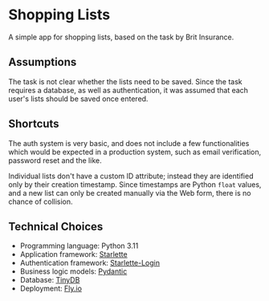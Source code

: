 # Shopping Lists

A simple app for shopping lists, based on the task by Brit Insurance.

## Assumptions

The task is not clear whether the lists need to be saved. Since the task requires a database, as well as authentication, it was assumed that each user's lists should be saved once entered.

## Shortcuts

The auth system is very basic, and does not include a few functionalities which would be expected in a production system, such as email verification, password reset and the like.

Individual lists don't have a custom ID attribute; instead they are identified only by their creation timestamp. Since timestamps are Python `float` values, and a new list can only be created manually via the Web form, there is no chance of collision.

## Technical Choices

* Programming language: Python 3.11
* Application framework: [Starlette](https://www.starlette.io/)
* Authentication framework: [Starlette-Login](https://starlette-login.readthedocs.io)
* Business logic models: [Pydantic](https://docs.pydantic.dev)
* Database: [TinyDB](https://tinydb.readthedocs.io)
* Deployment: [Fly.io](https://fly.io/)
